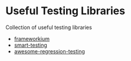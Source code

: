 # Useful Testing Libraries
Collection of useful testing libraries

* [frameworkium](https://github.com/Frameworkium/frameworkium-core)
* [smart-testing](https://github.com/arquillian/smart-testing)
* [awesome-regression-testing](https://github.com/mojoaxel/awesome-regression-testing)
